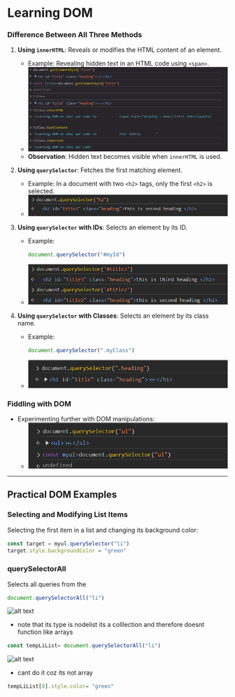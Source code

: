 
# Learning DOM

### Difference Between All Three Methods
1. **Using `innerHTML`**: Reveals or modifies the HTML content of an element.
   - Example: Revealing hidden text in an HTML code using `<span>`.
   - ![Example](screenshots/image.png)
   - **Observation**: Hidden text becomes visible when `innerHTML` is used.

2. **Using `querySelector`**: Fetches the first matching element.
   - Example: In a document with two `<h2>` tags, only the first `<h2>` is selected.
   - ![Example](screenshots/image-3.png)

3. **Using `querySelector` with IDs**: Selects an element by its ID.
   - Example:
     ```javascript
     document.querySelector("#myId")
     ```
   - ![Example](screenshots/image-4.png)

4. **Using `querySelector` with Classes**: Selects an element by its class name.
   - Example:
     ```javascript
     document.querySelector(".myClass")
     ```
   - ![Example](screenshots/image5.png)

### Fiddling with DOM
- Experimenting further with DOM manipulations:
  - ![Example](screenshots/image6.png)

---

## Practical DOM Examples

### Selecting and Modifying List Items
 Selecting the first item in a list and changing its background color:
   ```javascript
   const target = myul.querySelector("li")
   target.style.backgroundColor = "green" 
   ```

### querySelectorAll
Selects all queries from the 

```javascript
document.querySelectorAll("li")
````
![alt text](screenshots/image8.png)
- note that its type is nodelist its a colllection and therefore doesnt function like arrays

```````javascript
const tempLiList= document.querySelectorAll("li")
```````


![alt text](screenshots/image9.png)
 - cant do it coz its not array

```````javascript
tempLiList[0].style.color= "green"
```````
